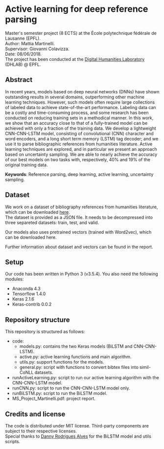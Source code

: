 # Active learning for deep reference parsing

Master's semester project (8 ECTS) at the École polytechnique fédérale de Lausanne (EPFL). <br />
Author: Mattia Martinelli. <br />
Supervisor: Giovanni Colavizza. <br />
Date: 08/06/2018. <br />
The project has been conducted at the [Digital Humanities Laboratory](https://dhlab.epfl.ch/) (DHLAB) @ EPFL. <br />


## Abstract
In recent years, models based on deep neural networks (DNNs) have shown outstanding results in several domains, outperforming other machine learning techniques. However, such models often require large collections of labeled data to achieve state-of-the-art performance. Labeling data can be a costly and time-consuming process, and some research has been conducted on reducing training
sets in a methodical manner. In this work, we show that an accuracy close to that of a fully-trained model can be achieved with only a fraction of the training data. We develop a lightweight CNN-CNN-LSTM model, consisting of convolutional (CNN) character and word encoders, and a long short term memory (LSTM) tag decoder; and we use it to parse bibliographic references from humanities literature. Active learning techniques are explored, and in particular we present an approach based on uncertainty sampling. We are able to nearly achieve the accuracy of our best models on two tasks with, respectively, 40% and 19% of the original training data.

**Keywords**: Reference parsing, deep learning, active learning, uncertainty sampling.


## Dataset

We work on a dataset of bibliography references from humanities literature, which can be downloaded [here](https://github.com/dhlab-epfl/LinkedBooksReferenceParsing). <br />
The dataset is provided as a JSON file. It needs to be decompressed into three separeted datasets: train, test, and valid.

Our models also uses pretrained vectors (trained with Word2vec), which can be downloaded here.

Further information about dataset and vectors can be found in the report.


## Setup

Our code has been written in Python 3 (v3.5.4). You also need the following modules:

- Anaconda 4.3
- Tensorflow 1.4.0
- Keras 2.1.6
- Keras-contrib 0.0.2


## Repository structure

This repository is structured as follows:

- code:
  - models.py: contains the two Keras models (BiLSTM and CNN-CNN-LSTM).
  - active.py: active learning functions and main algorithm.
  - utils.py: support functions for the models.
  - general.py: script with functions to convert bibtex files into simil-CoNLL datasets.
- runActiveLearning.py: script to run our active learning algorithm with the CNN-CNN-LSTM model.
- runCNN.py: script to run the CNN-CNN-LSTM model only.
- runBiLSTM.py: script to run the BiLSTM model.
- MS_Project_Martinelli.pdf: project report.


## Credits and license
The code is distributed under MIT license. Third-party components are subject to their respective licenses.  <br />
Special thanks to [Danny Rodrigues Alves](https://github.com/RA-Danny) for the BiLSTM model and utils scripts. <br />



